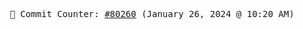 <p align="center">
    <samp>
        📮 Commit Counter: <a href="https://github.com/Javascript-void0/Javascript-void0/commits/main">#80260</a> (January 26, 2024 @ 10:20 AM)
    </samp>
</p>